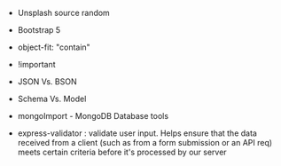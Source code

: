 
- Unsplash source random 

- Bootstrap 5 

- object-fit: "contain"

- !important

- JSON Vs. BSON

- Schema Vs. Model 

- mongoImport - MongoDB Database tools 

- express-validator : validate user input. Helps ensure that the data received from a client (such as from a form submission or an API req) meets certain criteria before it's processed by our server